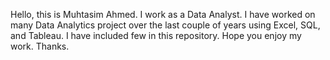 Hello, this is Muhtasim Ahmed. I work as a Data Analyst. I have worked on many Data Analytics project over the last couple of years using Excel, SQL, and Tableau. I have included few in this repository. Hope you enjoy my work. Thanks.
